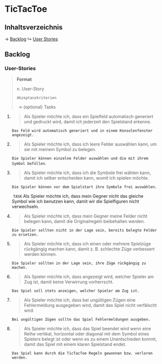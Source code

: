 # TicTacToe

## Inhaltsverzeichnis

→ [Backlog](#backlog)
    ↳ [User Stories](#user-stories)

## Backlog

### User-Stories

> **Format**
>
> n. User-Story
>
> `Akzeptanzkriterien`
>
> ​	-> (optional) Tasks



1. > Als Spieler möchte ich, dass ein Spielfeld automatisch generiert und gedruckt wird, damit ich jederzeit den Spielstand erkenne.

   `Das Feld wird automatisch generiert und in einem Konsolenfenster angezeigt.`

   

2. > Als Spieler möchte ich, dass ich leere Felder auswählen kann, um sie mit meinem Symbol zu belegen.

   `Die Spieler können einzelne Felder auswählen und die mit ihrem Symbol befüllen`.

   

3. > Als Spieler möchte ich, dass ich die Symbole frei wählen kann, damit ich selber entscheiden kann, womit ich spielen möchte.

   `Die Spieler können vor dem Spielstart ihre Symbole frei auswählen.`

   ​		`TASK` Als Spieler möchte ich, dass mein Gegner nicht das gleiche Symbol wie ich benutzen kann, damit wir die Spielfiguren nicht verwechseln.

   

4. > Als Spieler möchte ich, dass mein Gegner meine Felder nicht belegen kann, damit die Originalregeln beibehalten werden.

   `Die Spieler sollten nicht in der Lage sein, bereits belegte Felder zu ersetzen.`

   

5. > Als Spieler möchte ich, dass ich einen oder mehrere Spielzüge rückgängig machen kann, damit z. B. schlechte Züge verbessert werden können.

   `Die Spieler sollten in der Lage sein, ihre Züge rückgängig zu machen.`

   

6. > Als Spieler möchte ich, dass angezeigt wird, welcher Spieler am Zug ist, damit keine Verwirrung vorherrscht.

   `Das Spiel soll stets anzeigen, welcher Spieler am Zug ist.`

   

7. > Als Spieler möchte ich, dass bei ungültigen Zügen eine Fehlermeldung ausgegeben wird, damit das Spiel nicht verfälscht wird.

   `Bei ungültigen Zügen sollte das Spiel Fehlermeldungen ausgeben.`

   

8. > Als Spieler möchte ich, dass das Spiel beendet wird wenn eine Reihe vertikal, horizontal oder diagonal mit dem Symbol eines Spielers belegt ist oder wenn es zu einem Unentschieden kommt, damit das Spiel mit einem klaren Spielstand endet.

   `Das Spiel kann durch die TicTacToe Regeln gewonnen bzw. verloren werden.`
